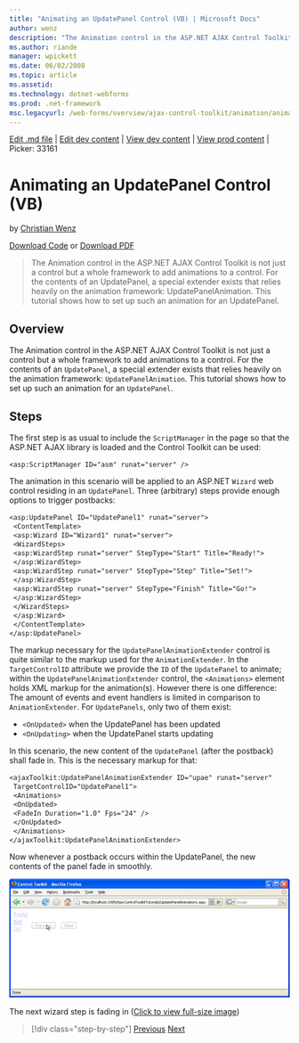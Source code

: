 ```yaml
---
title: "Animating an UpdatePanel Control (VB) | Microsoft Docs"
author: wenz
description: "The Animation control in the ASP.NET AJAX Control Toolkit is not just a control but a whole framework to add animations to a control. For the contents of an..."
ms.author: riande
manager: wpickett
ms.date: 06/02/2008
ms.topic: article
ms.assetid: 
ms.technology: dotnet-webforms
ms.prod: .net-framework
msc.legacyurl: /web-forms/overview/ajax-control-toolkit/animation/animating-an-updatepanel-control-vb
---
```

[Edit .md file](C:\Projects\msc\dev\Msc.Www\Web.ASP\App_Data\github\web-forms\overview\ajax-control-toolkit\animation\animating-an-updatepanel-control-vb.md) | [Edit dev content](http://www.aspdev.net/umbraco#/content/content/edit/24861) | [View dev content](http://docs.aspdev.net/tutorials/web-forms/overview/ajax-control-toolkit/animation/animating-an-updatepanel-control-vb.html) | [View prod content](http://www.asp.net/web-forms/overview/ajax-control-toolkit/animation/animating-an-updatepanel-control-vb) | Picker: 33161

Animating an UpdatePanel Control (VB)
====================
by [Christian Wenz](https://github.com/wenz)

[Download Code](http://download.microsoft.com/download/9/3/f/93f8daea-bebd-4821-833b-95205389c7d0/UpdatePanelAnimation1.vb.zip) or [Download PDF](http://download.microsoft.com/download/b/6/a/b6ae89ee-df69-4c87-9bfb-ad1eb2b23373/updatepanelanimation1VB.pdf)

> The Animation control in the ASP.NET AJAX Control Toolkit is not just a control but a whole framework to add animations to a control. For the contents of an UpdatePanel, a special extender exists that relies heavily on the animation framework: UpdatePanelAnimation. This tutorial shows how to set up such an animation for an UpdatePanel.


## Overview

The Animation control in the ASP.NET AJAX Control Toolkit is not just a control but a whole framework to add animations to a control. For the contents of an `UpdatePanel`, a special extender exists that relies heavily on the animation framework: `UpdatePanelAnimation`. This tutorial shows how to set up such an animation for an `UpdatePanel`.

## Steps

The first step is as usual to include the `ScriptManager` in the page so that the ASP.NET AJAX library is loaded and the Control Toolkit can be used:

    <asp:ScriptManager ID="asm" runat="server" />

The animation in this scenario will be applied to an ASP.NET `Wizard` web control residing in an `UpdatePanel`. Three (arbitrary) steps provide enough options to trigger postbacks:

    <asp:UpdatePanel ID="UpdatePanel1" runat="server">
     <ContentTemplate>
     <asp:Wizard ID="Wizard1" runat="server">
     <WizardSteps>
     <asp:WizardStep runat="server" StepType="Start" Title="Ready!">
     </asp:WizardStep>
     <asp:WizardStep runat="server" StepType="Step" Title="Set!">
     </asp:WizardStep>
     <asp:WizardStep runat="server" StepType="Finish" Title="Go!">
     </asp:WizardStep>
     </WizardSteps>
     </asp:Wizard>
     </ContentTemplate>
    </asp:UpdatePanel>

The markup necessary for the `UpdatePanelAnimationExtender` control is quite similar to the markup used for the `AnimationExtender`. In the `TargetControlID` attribute we provide the `ID` of the `UpdatePanel` to animate; within the `UpdatePanelAnimationExtender` control, the `<Animations>` element holds XML markup for the animation(s). However there is one difference: The amount of events and event handlers is limited in comparison to `AnimationExtender`. For `UpdatePanels`, only two of them exist:

- `<OnUpdated>` when the UpdatePanel has been updated
- `<OnUpdating>` when the UpdatePanel starts updating

In this scenario, the new content of the `UpdatePanel` (after the postback) shall fade in. This is the necessary markup for that:

    <ajaxToolkit:UpdatePanelAnimationExtender ID="upae" runat="server"
     TargetControlID="UpdatePanel1">
     <Animations>
     <OnUpdated>
     <FadeIn Duration="1.0" Fps="24" />
     </OnUpdated>
     </Animations>
    </ajaxToolkit:UpdatePanelAnimationExtender>

Now whenever a postback occurs within the UpdatePanel, the new contents of the panel fade in smoothly.


[![The next wizard step is fading in](animating-an-updatepanel-control-vb/_static/image2.png)](animating-an-updatepanel-control-vb/_static/image1.png)

The next wizard step is fading in ([Click to view full-size image](animating-an-updatepanel-control-vb/_static/image3.png))

>[!div class="step-by-step"] [Previous](changing-an-animation-using-client-side-code-vb.md) [Next](dynamically-controlling-updatepanel-animations-vb.md)